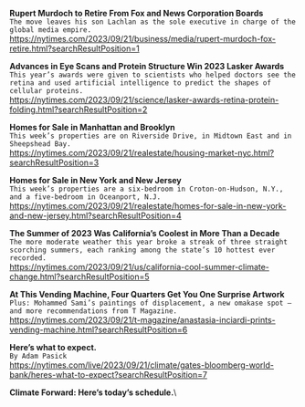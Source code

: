 **Rupert Murdoch to Retire From Fox and News Corporation Boards**\
`The move leaves his son Lachlan as the sole executive in charge of the global media empire.`\
https://nytimes.com/2023/09/21/business/media/rupert-murdoch-fox-retire.html?searchResultPosition=1

**Advances in Eye Scans and Protein Structure Win 2023 Lasker Awards**\
`This year’s awards were given to scientists who helped doctors see the retina and used artificial intelligence to predict the shapes of cellular proteins.`\
https://nytimes.com/2023/09/21/science/lasker-awards-retina-protein-folding.html?searchResultPosition=2

**Homes for Sale in Manhattan and Brooklyn**\
`This week’s properties are on Riverside Drive, in Midtown East and in Sheepshead Bay.`\
https://nytimes.com/2023/09/21/realestate/housing-market-nyc.html?searchResultPosition=3

**Homes for Sale in New York and New Jersey**\
`This week’s properties are a six-bedroom in Croton-on-Hudson, N.Y., and a five-bedroom in Oceanport, N.J.`\
https://nytimes.com/2023/09/21/realestate/homes-for-sale-in-new-york-and-new-jersey.html?searchResultPosition=4

**The Summer of 2023 Was California’s Coolest in More Than a Decade**\
`The more moderate weather this year broke a streak of three straight scorching summers, each ranking among the state’s 10 hottest ever recorded.`\
https://nytimes.com/2023/09/21/us/california-cool-summer-climate-change.html?searchResultPosition=5

**At This Vending Machine, Four Quarters Get You One Surprise Artwork**\
`Plus: Mohammed Sami’s paintings of displacement, a new omakase spot — and more recommendations from T Magazine.`\
https://nytimes.com/2023/09/21/t-magazine/anastasia-inciardi-prints-vending-machine.html?searchResultPosition=6

**Here’s what to expect.**\
`By Adam Pasick`\
https://nytimes.com/live/2023/09/21/climate/gates-bloomberg-world-bank/heres-what-to-expect?searchResultPosition=7

**Climate Forward: Here’s today’s schedule.**\
